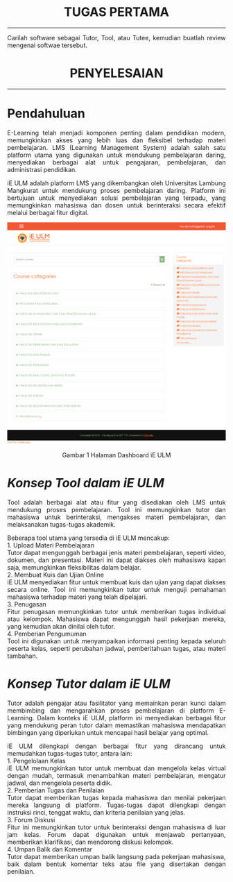 <h1 align = "center"><b>TUGAS PERTAMA</b></h1>

----

<p align = "justify">Carilah software sebagai Tutor, Tool, atau Tutee, kemudian buatlah review mengenai softwae tersebut.</p>

#
<h1 align = "center"><b>PENYELESAIAN</b></h1>

---
#
# __Pendahuluan__
<p align = "justify">E-Learning telah menjadi komponen penting dalam pendidikan modern, memungkinkan akses yang lebih luas dan fleksibel terhadap materi pembelajaran. LMS (Learning Management System) adalah salah satu platform utama yang digunakan untuk mendukung pembelajaran daring, menyediakan berbagai alat untuk pengajaran, pembelajaran, dan administrasi pendidikan.</p>

<p align = "justify">iE ULM adalah platform LMS yang dikembangkan oleh Universitas Lambung Mangkurat untuk mendukung proses pembelajaran daring. Platform ini bertujuan untuk menyediakan solusi pembelajaran yang terpadu, yang memungkinkan mahasiswa dan dosen untuk berinteraksi secara efektif melalui berbagai fitur digital.</p>

<p align="center"><img src="IMG/1.png"></p>
<p align="center">Gambar 1 Halaman Dashboard iE ULM</p>


#
# ___Konsep Tool dalam iE ULM___
<p align = "justify"> Tool adalah berbagai alat atau fitur yang disediakan oleh LMS untuk mendukung proses pembelajaran. Tool ini memungkinkan tutor dan mahasiswa untuk berinteraksi, mengakses materi pembelajaran, dan melaksanakan tugas-tugas akademik.</p>


<p align = "justify"> Beberapa tool utama yang tersedia di iE ULM mencakup:<br>1. Upload Materi Pembelajaran <br>Tutor dapat mengunggah berbagai jenis materi pembelajaran, seperti video, dokumen, dan presentasi. Materi ini dapat diakses oleh mahasiswa kapan saja, memungkinkan fleksibilitas dalam belajar.<br>2. Membuat Kuis dan Ujian Online<br>iE ULM menyediakan fitur untuk membuat kuis dan ujian yang dapat diakses secara online. Tool ini memungkinkan tutor untuk menguji pemahaman mahasiswa terhadap materi yang telah dipelajari.<br>3. Penugasan<br>Fitur penugasan memungkinkan tutor untuk memberikan tugas individual atau kelompok. Mahasiswa dapat mengunggah hasil pekerjaan mereka, yang kemudian akan dinilai oleh tutor.<br>4. Pemberian Pengumuman<br>Tool ini digunakan untuk menyampaikan informasi penting kepada seluruh peserta kelas, seperti perubahan jadwal, pemberitahuan tugas, atau materi tambahan.</p>


# ___Konsep Tutor dalam iE ULM___
<p align="justify">Tutor adalah pengajar atau fasilitator yang memainkan peran kunci dalam membimbing dan mengarahkan proses pembelajaran di platform E-Learning. Dalam konteks iE ULM, platform ini menyediakan berbagai fitur yang mendukung peran tutor dalam memastikan mahasiswa mendapatkan bimbingan yang diperlukan untuk mencapai hasil belajar yang optimal.</p>

<p align="justify">iE ULM dilengkapi dengan berbagai fitur yang dirancang untuk memudahkan tugas-tugas tutor, antara lain:<br>1. Pengelolaan Kelas<br>iE ULM memungkinkan tutor untuk membuat dan mengelola kelas virtual dengan mudah, termasuk menambahkan materi pembelajaran, mengatur jadwal, dan mengelola peserta didik.<br>
2. Pemberian Tugas dan Penilaian<br>Tutor dapat memberikan tugas kepada mahasiswa dan menilai pekerjaan mereka langsung di platform. Tugas-tugas dapat dilengkapi dengan instruksi rinci, tenggat waktu, dan kriteria penilaian yang jelas.<br>3. Forum Diskusi<br>Fitur ini memungkinkan tutor untuk berinteraksi dengan mahasiswa di luar jam kelas. Forum dapat digunakan untuk menjawab pertanyaan, memberikan klarifikasi, dan mendorong diskusi kelompok.<br>4. Umpan Balik dan Komentar<br>Tutor dapat memberikan umpan balik langsung pada pekerjaan mahasiswa, baik dalam bentuk komentar teks atau file yang disertakan dengan penilaian.</p>
